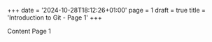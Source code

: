 +++
date = '2024-10-28T18:12:26+01:00'
page = 1
draft = true
title = 'Introduction to Git - Page 1'
+++

Content Page 1

